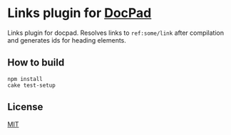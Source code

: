 # Links plugin for [DocPad](http://docpad.org)

Links plugin for docpad. Resolves links to `ref:some/link` after compilation and generates ids for heading elements.


## How to build

```
npm install
cake test-setup
```

## License

[MIT](http://creativecommons.org/licenses/MIT/)